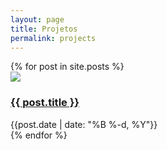 ```yaml
---
layout: page
title: Projetos
permalink: projects
---
```


<div>
  {% for post in site.posts %}
    <div class="flex space-x-2 py-1">
      <img class="w-1/2" src="{{site.baseurl}}/assets/projects/{{ post.title }}.svg">
      <div class="">
        <h3><a href="{{site.baseurl}}{{ post.url }}">{{ post.title }}</a></h3>
        <div class="text-sm text-gray-400">{{post.date | date: "%B %-d, %Y"}}</div>
      </div>
    </div>
  {% endfor %}
</div>


